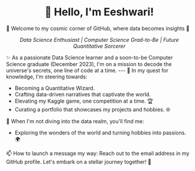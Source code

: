 <h1 align="center">👋 Hello, I'm Eeshwari!</h1>
🚀 Welcome to my cosmic corner of GitHub, where data becomes insights  🌌

<p align="center">
  <em>Data Science Enthusiast | Computer Science Grad-to-Be | Future Quantitative Sorcerer</em>
</p>
✨ As a passionate Data Science learner and a soon-to-be Computer Science graduate (December 2023), I'm on a mission to decode the universe's secrets, one line of code at a time.
---
🎯 In my quest for knowledge, I'm steering towards:

- Becoming a Quantitative Wizard.
- Crafting data-driven narratives that captivate the world.
- Elevating my Kaggle game, one competition at a time. 🏆
- Curating a  portfolio that showcases my projects and hobbies. 🌐
  
🌟 When I'm not diving into the data realm, you'll find me:
- Exploring the wonders of the world and turning hobbies into passions. 🌍
  
📫 How to launch a message my way:
Reach out to the email address in my GitHub profile. Let's embark on a stellar journey together! 🚀
